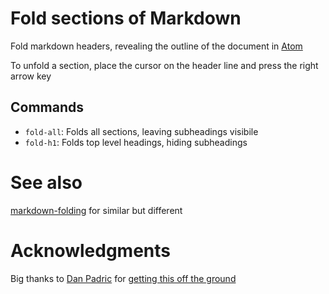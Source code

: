 # Fold sections of Markdown
Fold markdown headers, revealing the outline of the document in [Atom](http://atom.io)

To unfold a section, place the cursor on the header line and press the right arrow key

## Commands
- `fold-all`: Folds all sections, leaving subheadings visibile
- `fold-h1`: Folds top level headings, hiding subheadings

# See also
[markdown-folding](https://atom.io/packages/markdown-folding) for similar but different

# Acknowledgments
Big thanks to [Dan Padric](https://discuss.atom.io/u/danPadric) for [getting this off the ground](https://discuss.atom.io/t/non-indentation-based-text-editor-line-folding/48157)
